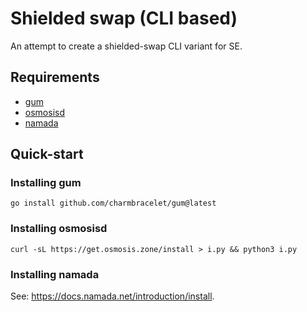 # Shielded swap (CLI based)
An attempt to create a shielded-swap CLI variant for SE.

## Requirements
- [gum](https://github.com/charmbracelet/gum)
- [osmosisd](https://docs.osmosis.zone/osmosis-core/osmosisd)
- [namada](https://docs.namada.net/introduction/install)

## Quick-start

### Installing gum

```
go install github.com/charmbracelet/gum@latest
```

### Installing osmosisd

```
curl -sL https://get.osmosis.zone/install > i.py && python3 i.py
```

### Installing namada

See: https://docs.namada.net/introduction/install.

